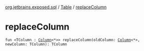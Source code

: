 [org.jetbrains.exposed.sql](../index.md) / [Table](index.md) / [replaceColumn](.)

# replaceColumn

`fun <TColumn : `[`Column`](../-column/index.md)`<*>> replaceColumn(oldColumn: `[`Column`](../-column/index.md)`<*>, newColumn: TColumn): TColumn`